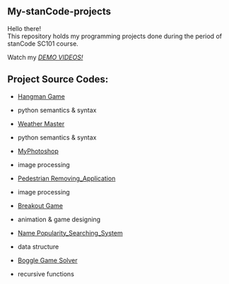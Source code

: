 ## My-stanCode-projects
Hello there!\
This repository holds my programming projects done during the period of stanCode SC101 course.

Watch my *[DEMO VIDEOS!](https://drive.google.com/drive/folders/1Gi3bn9qPW_gR0ISyGzVPLd5Bztdvd7rF?fbclid=IwAR36BW3v_bHn-Idsh-0_ROSWLwrXOzoervZId25OOzH2LX4b6FCGDfULdDg)*

## Project Source Codes:
* [Hangman Game](https://github.com/stanCode-Turing-demo/projects/blob/master/stanCode_Projects/hangman_game/hangman_ext.py)
 - python semantics & syntax
* [Weather Master](https://github.com/stanCode-Turing-demo/projects/b1ob/master/stanCode_Projects/weather_master/weather_master.py)
 - python semantics & syntax
* [MyPhotoshop](https://drive.google.com/file/d/15njGxR2sIMNQ4ClMTGww27taTkEDm9o7/view?usp=sharing)
 - image processing
* [Pedestrian Removing_Application](https://drive.google.com/file/d/1BMOBX9Eb5QkP5gfB4GcUWVEbEOaWmAhI/view?usp=sharing)
 - image processing
* [Breakout Game](https://github.com/stanCode-Turing-demo/projects/blob/master/stanCode_Projects/break_out_game/breakout.py)
 - animation & game designing
* [Name Popularity_Searching_System](https://github.com/stanCode-Turing-demo/projects/blob/master/stanCode_Projects/name_popularity_searching_system/babygraphics.py)
 - data structure
* [Boggle Game Solver](https://github.com/stanCode-Turing-demo/projects/blob/master/stanCode_Projects/boggle_game_solver/boggle.py)
 - recursive functions
